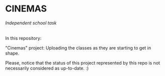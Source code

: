 # CINEMAS
###### Independent school task
In this repository: 

"Cinemas" project: Uploading the classes as they are starting to get in shape.

Please, notice that the status of this project represented by this repo is not necessarily considered as up-to-date. :)
